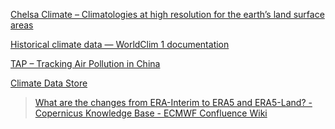 
[Chelsa Climate – Climatologies at high resolution for the earth’s land surface areas](https://chelsa-climate.org/)

[Historical climate data — WorldClim 1 documentation](https://www.worldclim.org/data/worldclim21.html)

[TAP – Tracking Air Pollution in China](http://tapdata.org.cn/)

[Climate Data Store](https://cds.climate.copernicus.eu/)

> [What are the changes from ERA-Interim to ERA5 and ERA5-Land? - Copernicus Knowledge Base - ECMWF Confluence Wiki](https://confluence.ecmwf.int/pages/viewpage.action?pageId=74764925)